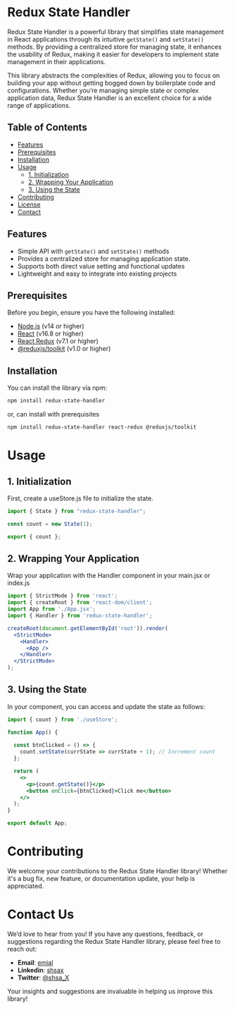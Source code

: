 # Redux State Handler

Redux State Handler is a powerful library that simplifies state management in React applications through its intuitive `getState()` and `setState()` methods. By providing a centralized store for managing state, it enhances the usability of Redux, making it easier for developers to implement state management in their applications. 

This library abstracts the complexities of Redux, allowing you to focus on building your app without getting bogged down by boilerplate code and configurations. Whether you’re managing simple state or complex application data, Redux State Handler is an excellent choice for a wide range of applications.


## Table of Contents

- [Features](#features)
- [Prerequisites](#prerequisites)
- [Installation](#installation)
- [Usage](#usage)
  - [1. Initialization](#1-initialization)
  - [2. Wrapping Your Application](#2-wrapping-your-application)
  - [3. Using the State](#3-using-the-state)
- [Contributing](#contributing)
- [License](#license)
- [Contact](#contact)


## Features

- Simple API with `getState()` and `setState()` methods
- Provides a centralized store for managing application state.
- Supports both direct value setting and functional updates
- Lightweight and easy to integrate into existing projects

## Prerequisites

Before you begin, ensure you have the following installed:

- [Node.js](https://nodejs.org/) (v14 or higher)
- [React](https://reactjs.org/) (v16.8 or higher)
- [React Redux](https://react-redux.js.org/) (v7.1 or higher)
- [@reduxjs/toolkit](https://redux-toolkit.js.org/) (v1.0 or higher)

## Installation

You can install the library via npm:

```bash
npm install redux-state-handler
```
or, can install with prerequisites

```bash
npm install redux-state-handler react-redux @reduxjs/toolkit
```



# Usage

## 1. Initialization

First, create a useStore.js file to initialize the state.

```useStore.js
import { State } from "redux-state-handler";

const count = new State(1);

export { count };
```


## 2. Wrapping Your Application

Wrap your application with the Handler component in your main.jsx or index.js

```main.jsx
import { StrictMode } from 'react';
import { createRoot } from 'react-dom/client';
import App from './App.jsx';
import { Handler } from 'redux-state-handler';

createRoot(document.getElementById('root')).render(
  <StrictMode>
    <Handler>
      <App />
    </Handler>
  </StrictMode>
);

```

## 3. Using the State

In your component, you can access and update the state as follows:

```App.jsx
import { count } from './useStore';

function App() {
  
  const btnClicked = () => {
    count.setState(currState => currState + 1); // Increment count
  };

  return (
    <>
      <p>{count.getState()}</p>
      <button onClick={btnClicked}>Click me</button>
    </>
  );
}

export default App;


```



# Contributing

We welcome your contributions to the Redux State Handler library! Whether it's a bug fix, new feature, or documentation update, your help is appreciated.


# Contact Us

We’d love to hear from you! If you have any questions, feedback, or suggestions regarding the Redux State Handler library, please feel free to reach out:

- **Email**: [emial](mailto:shivamsahu.tech@gmail.com)
- **Linkedin**: [shsax](https://www.linkedin.com/in/shsax)
- **Twitter**: [@shsa_X](https://x.com/shsa_X)

Your insights and suggestions are invaluable in helping us improve this library!




